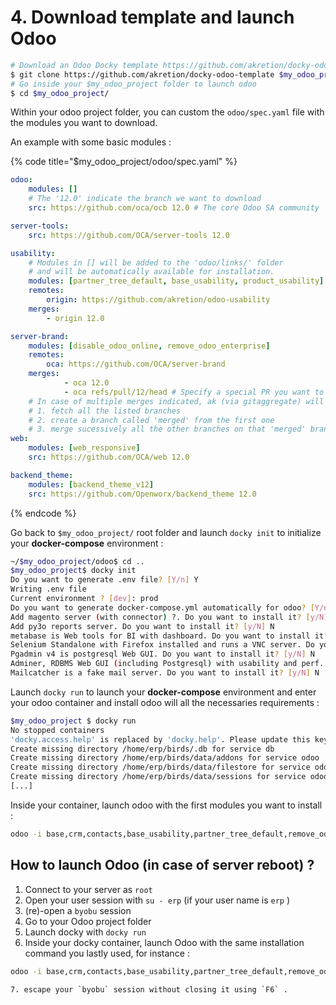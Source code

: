 # 4. Download template and launch Odoo

```bash
# Download an Odoo Docky template https://github.com/akretion/docky-odoo-template
$ git clone https://github.com/akretion/docky-odoo-template $my_odoo_project
# Go inside your $my_odoo_project folder to launch odoo
$ cd $my_odoo_project/
```

Within your odoo project folder, you can custom the `odoo/spec.yaml` file with the modules you want to download.

An example with some basic modules :

{% code title="$my\_odoo\_project/odoo/spec.yaml" %}
```yaml
odoo:
    modules: []
    # The '12.0' indicate the branch we want to download
    src: https://github.com/oca/ocb 12.0 # The core Odoo SA community

server-tools:
    src: https://github.com/OCA/server-tools 12.0

usability:
    # Modules in [] will be added to the 'odoo/links/' folder
    # and will be automatically available for installation.
    modules: [partner_tree_default, base_usability, product_usability]
    remotes:
        origin: https://github.com/akretion/odoo-usability
    merges:
        - origin 12.0

server-brand:
    modules: [disable_odoo_online, remove_odoo_enterprise]
    remotes:
        oca: https://github.com/OCA/server-brand
    merges:
            - oca 12.0
            - oca refs/pull/12/head # Specify a special PR you want to download
    # In case of multiple merges indicated, ak (via gitaggregate) will :
    # 1. fetch all the listed branches
    # 2. create a branch called 'merged' from the first one
    # 3. merge sucessively all the other branches on that 'merged' branch
web:
    modules: [web_responsive]
    src: https://github.com/OCA/web 12.0

backend_theme:
    modules: [backend_theme_v12]
    src: https://github.com/Openworx/backend_theme 12.0
```
{% endcode %}

Go back to `$my_odoo_project/` root folder and launch `docky init` to initialize your **docker-compose** environment :

```bash
~/$my_odoo_project/odoo$ cd ..
$my_odoo_project$ docky init
Do you want to generate .env file? [Y/n] Y
Writing .env file
Current environment ? [dev]: prod
Do you want to generate docker-compose.yml automatically for odoo? [Y/n] Y
Add magento server (with connector) ?. Do you want to install it? [y/N] N
Add py3o reports server. Do you want to install it? [y/N] N
metabase is Web tools for BI with dashboard. Do you want to install it? [y/N] N
Selenium Standalone with Firefox installed and runs a VNC server. Do you want to install it? [y/N] N
Pgadmin v4 is postgresql Web GUI. Do you want to install it? [y/N] N
Adminer, RDBMS Web GUI (including Postgresql) with usability and perf. Do you want to install it? [y/N] N
Mailcatcher is a fake mail server. Do you want to install it? [y/N] N
```

Launch `docky run` to launch your **docker-compose** environment and enter your odoo container and install odoo will all the necessaries requirements :

```bash
$my_odoo_project $ docky run
No stopped containers
'docky.access.help' is replaced by 'docky.help'. Please update this key in your docker files.
Create missing directory /home/erp/birds/.db for service db
Create missing directory /home/erp/birds/data/addons for service odoo
Create missing directory /home/erp/birds/data/filestore for service odoo
Create missing directory /home/erp/birds/data/sessions for service odoo
[...]
```

Inside your container, launch odoo with the first modules you want to install :

```bash
odoo -i base,crm,contacts,base_usability,partner_tree_default,remove_odoo_enterprise,web_responsive,disable_odoo_online,backend_theme_v12
```

## How to launch Odoo \(in case of server reboot\) ?

1. Connect to your server as `root`
2. Open your user session with `su - erp` \(if your user name is `erp` \)
3. \(re\)-open a  `byobu` session
4. Go to your Odoo project folder
5. Launch docky with `docky run`
6. Inside your docky container, launch Odoo with the same installation command you lastly used, for instance :

```bash
odoo -i base,crm,contacts,base_usability,partner_tree_default,remove_odoo_enterprise,web_responsive,disable_odoo_online,backend_theme_v12
```

    7. escape your `byobu` session without closing it using `F6` .





